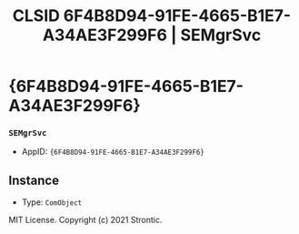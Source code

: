 ﻿---
title: "CLSID 6F4B8D94-91FE-4665-B1E7-A34AE3F299F6 | SEMgrSvc"
excerpt: What is COM-Object CLSID 6F4B8D94-91FE-4665-B1E7-A34AE3F299F6?
---

# {6F4B8D94-91FE-4665-B1E7-A34AE3F299F6}

### `SEMgrSvc`
* AppID: `{6F4B8D94-91FE-4665-B1E7-A34AE3F299F6}`

## Instance

* Type: `ComObject`

MIT License. Copyright (c) 2021 Strontic.



